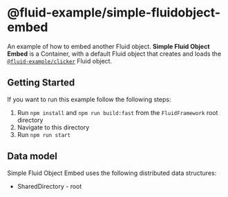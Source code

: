 # @fluid-example/simple-fluidobject-embed

An example of how to embed another Fluid object. **Simple Fluid Object Embed** is a Container, with a default Fluid object
that creates and loads the [`@fluid-example/clicker`](../clicker/README.md) Fluid object.

## Getting Started

If you want to run this example follow the following steps:

1. Run `npm install` and `npm run build:fast` from the `FluidFramework` root directory
2. Navigate to this directory
3. Run `npm run start`

## Data model

Simple Fluid Object Embed uses the following distributed data structures:

- SharedDirectory - root

